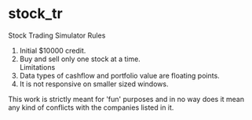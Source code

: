 # stock_tr
Stock Trading Simulator
Rules
1. Initial $10000 credit.   
2. Buy and sell only one stock at a time.  
Limitations
1. Data types of cashflow and portfolio value are floating points.  
2. It is not responsive on smaller sized windows.

This work is strictly meant for 'fun' purposes and in no way does it mean any kind of conflicts with the companies listed in it.
